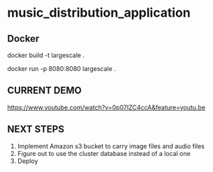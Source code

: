 # music_distribution_application

## Docker
docker build -t largescale .

docker run -p 8080:8080 largescale .

## CURRENT DEMO
https://www.youtube.com/watch?v=0p07IZC4ccA&feature=youtu.be

## NEXT STEPS
1. Implement Amazon s3 bucket to carry image files and audio files
2. Figure out to use the cluster database instead of a local one
3. Deploy
